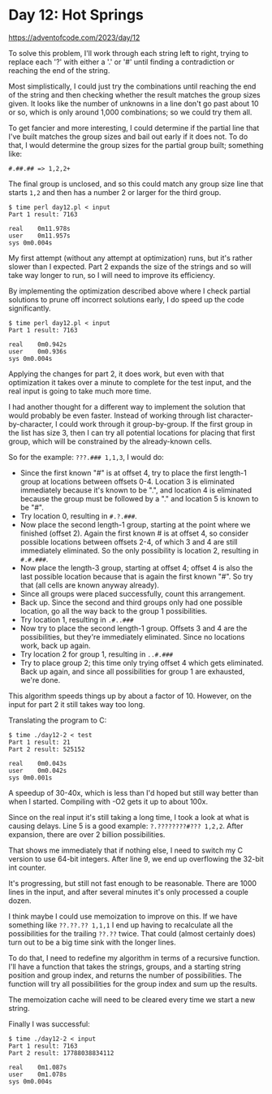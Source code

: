 # Day 12: Hot Springs

<https://adventofcode.com/2023/day/12>

To solve this problem, I'll work through each string left to right, trying
to replace each '?' with either a '.' or '#' until finding a contradiction
or reaching the end of the string.

Most simplistically, I could just try the combinations until reaching the
end of the string and then checking whether the result matches the group
sizes given. It looks like the number of unknowns in a line don't go past
about 10 or so, which is only around 1,000 combinations; so we could try
them all.

To get fancier and more interesting, I could determine if the partial line
that I've built matches the group sizes and bail out early if it does not.
To do that, I would determine the group sizes for the partial group built;
something like:

`#.##.## => 1,2,2+`

The final group is unclosed, and so this could match any group size line
that starts `1,2` and then has a number 2 or larger for the third group.

```
$ time perl day12.pl < input 
Part 1 result: 7163

real	0m11.978s
user	0m11.957s
sys	0m0.004s
```

My first attempt (without any attempt at optimization) runs, but it's rather
slower than I expected. Part 2 expands the size of the strings and so will
take way longer to run, so I will need to improve its efficiency.

By implementing the optimization described above where I check partial
solutions to prune off incorrect solutions early, I do speed up the code
significantly.

```
$ time perl day12.pl < input 
Part 1 result: 7163

real	0m0.942s
user	0m0.936s
sys	0m0.004s
```

Applying the changes for part 2, it does work, but even with that
optimization it takes over a minute to complete for the test input, and
the real input is going to take much more time.

I had another thought for a different way to implement the solution that
would probably be even faster. Instead of working through list
character-by-character, I could work through it group-by-group. If the first
group in the list has size 3, then I can try all potential locations for
placing that first group, which will be constrained by the already-known
cells.

So for the example: `???.### 1,1,3`, I would do:

- Since the first known "#" is at offset 4, try to place the first length-1
  group at locations between offsets 0-4. Location 3 is eliminated
  immediately because it's known to be ".", and location 4 is eliminated
  because the group must be followed by a "." and location 5 is known to be
  "#".
- Try location 0, resulting in `#.?.###`.
- Now place the second length-1 group, starting at the point where we
  finished (offset 2). Again the first known # is at offset 4, so consider
  possible locations between offsets 2-4, of which 3 and 4 are still
  immediately eliminated. So the only possibility is location 2, resulting
  in `#.#.###`.
- Now place the length-3 group, starting at offset 4; offset 4 is also the
  last possible location because that is again the first known "#". So try
  that (all cells are known anyway already).
- Since all groups were placed successfully, count this arrangement.
- Back up. Since the second and third groups only had one possible location,
  go all the way back to the group 1 possibilities.
- Try location 1, resulting in `.#..###`
- Now try to place the second length-1 group. Offsets 3 and 4 are the
  possibilities, but they're immediately eliminated. Since no locations
  work, back up again.
- Try location 2 for group 1, resulting in `..#.###`
- Try to place group 2; this time only trying offset 4 which gets
  eliminated. Back up again, and since all possibilities for group 1 are
  exhausted, we're done.

This algorithm speeds things up by about a factor of 10. However, on the
input for part 2 it still takes way too long.

Translating the program to C:

```
$ time ./day12-2 < test 
Part 1 result: 21
Part 2 result: 525152

real	0m0.043s
user	0m0.042s
sys	0m0.001s
```

A speedup of 30-40x, which is less than I'd hoped but still way better than
when I started.  Compiling with -O2 gets it up to about 100x.

Since on the real input it's still taking a long time, I took a look at what
is causing delays. Line 5 is a good example: `?.????????#??? 1,2,2`. After
expansion, there are over 2 billion possibilities.

That shows me immediately that if nothing else, I need to switch my C
version to use 64-bit integers. After line 9, we end up overflowing the
32-bit int counter.

It's progressing, but still not fast enough to be reasonable. There are 1000
lines in the input, and after several minutes it's only processed a couple
dozen.

I think maybe I could use memoization to improve on this. If we have
something like `??.??.?? 1,1,1` I end up having to recalculate all the
possibilities for the trailing `??.??` twice. That could (almost certainly
does) turn out to be a big time sink with the longer lines.

To do that, I need to redefine my algorithm in terms of a recursive
function. I'll have a function that takes the strings, groups, and a
starting string position and group index, and returns the number of
possibilities. The function will try all possibilities for the group index
and sum up the results.

The memoization cache will need to be cleared every time we start a new
string.

Finally I was successful:

```
$ time ./day12-2 < input 
Part 1 result: 7163
Part 2 result: 17788038834112

real	0m1.087s
user	0m1.078s
sys	0m0.004s
```
